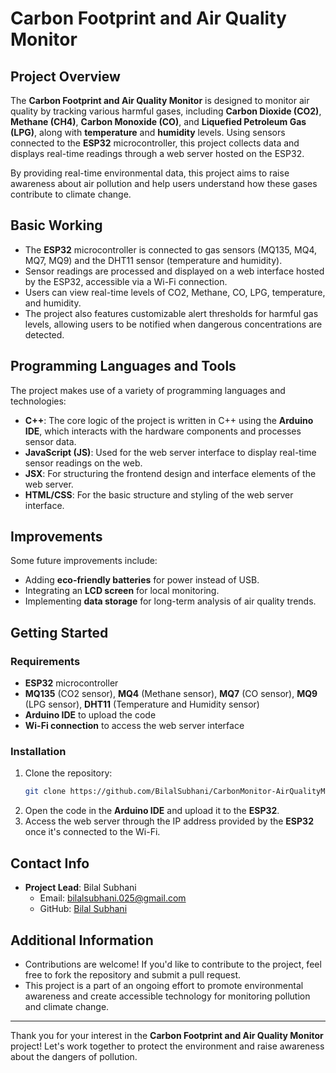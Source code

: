 # Carbon Footprint and Air Quality Monitor

## Project Overview
The **Carbon Footprint and Air Quality Monitor** is designed to monitor air quality by tracking various harmful gases, including **Carbon Dioxide (CO2)**, **Methane (CH4)**, **Carbon Monoxide (CO)**, and **Liquefied Petroleum Gas (LPG)**, along with **temperature** and **humidity** levels. Using sensors connected to the **ESP32** microcontroller, this project collects data and displays real-time readings through a web server hosted on the ESP32.

By providing real-time environmental data, this project aims to raise awareness about air pollution and help users understand how these gases contribute to climate change.

## Basic Working
- The **ESP32** microcontroller is connected to gas sensors (MQ135, MQ4, MQ7, MQ9) and the DHT11 sensor (temperature and humidity).
- Sensor readings are processed and displayed on a web interface hosted by the ESP32, accessible via a Wi-Fi connection.
- Users can view real-time levels of CO2, Methane, CO, LPG, temperature, and humidity.
- The project also features customizable alert thresholds for harmful gas levels, allowing users to be notified when dangerous concentrations are detected.

## Programming Languages and Tools
The project makes use of a variety of programming languages and technologies:
- **C++**: The core logic of the project is written in C++ using the **Arduino IDE**, which interacts with the hardware components and processes sensor data.
- **JavaScript (JS)**: Used for the web server interface to display real-time sensor readings on the web.
- **JSX**: For structuring the frontend design and interface elements of the web server.
- **HTML/CSS**: For the basic structure and styling of the web server interface.

## Improvements
Some future improvements include:
- Adding **eco-friendly batteries** for power instead of USB.
- Integrating an **LCD screen** for local monitoring.
- Implementing **data storage** for long-term analysis of air quality trends.

## Getting Started

### Requirements
- **ESP32** microcontroller
- **MQ135** (CO2 sensor), **MQ4** (Methane sensor), **MQ7** (CO sensor), **MQ9** (LPG sensor), **DHT11** (Temperature and Humidity sensor)
- **Arduino IDE** to upload the code
- **Wi-Fi connection** to access the web server interface

### Installation
1. Clone the repository:
    ```bash
    git clone https://github.com/BilalSubhani/CarbonMonitor-AirQualityMonitor-ESP32.git
    ```
2. Open the code in the **Arduino IDE** and upload it to the **ESP32**.
3. Access the web server through the IP address provided by the **ESP32** once it's connected to the Wi-Fi.

## Contact Info
- **Project Lead**: Bilal Subhani  
  - Email: [bilalsubhani.025@gmail.com](mailto:bilalsubhani.025@gmail.com)
  - GitHub: [Bilal Subhani](https://github.com/BilalSubhani)

## Additional Information
- Contributions are welcome! If you'd like to contribute to the project, feel free to fork the repository and submit a pull request.
- This project is a part of an ongoing effort to promote environmental awareness and create accessible technology for monitoring pollution and climate change.

---

Thank you for your interest in the **Carbon Footprint and Air Quality Monitor** project! Let's work together to protect the environment and raise awareness about the dangers of pollution.
